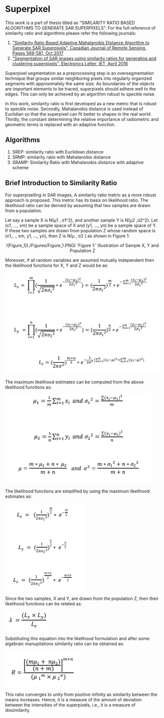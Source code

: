 # Superpixel
This work is a part of thesis titled as "SIMILARITY RATIO BASED ALGORITHMS TO GENERATE SAR SUPERPIXELS". For the full reference of similarity ratio and algorithms please refer the following journals:
1. ["Similarity Ratio Based Adaptive Mahalanobis Distance Algorithm to Generate SAR Superpixels", Canadian Journal of Remote Sensing, Pages 569-581, Oct 2017](https://www.tandfonline.com/doi/abs/10.1080/07038992.2017.1393329)
2. ["Segmentation of SAR images using similarity ratios for generating and clustering superpixels", Electronics Letter, IET, April 2016](https://ieeexplore.ieee.org/abstract/document/7451428)


Superpixel segmentation as a preprocessing step is an oversegmentation technique that groups similar neighboring pixels into
regularly organized segments with approximately the same size. As boundaries of the objects are important elements to be traced, superpixels should adhere well to the edges. This can only be achieved by an algorithm robust to speckle noise. 

In this work, similarity ratio is first developed as a new metric  that is robust to
speckle noise. Secondly, Mahalanobis distance is used instead of Euclidian so that
the superpixel can fit better to shapes in the real world. Thirdly, the constant
determining the relative importance of radiometric and geometric terms is replaced
with an adaptive function. 

## Algorithms
1. SREP: similarity ratio with Euclidean distance 
2. SRMP: similarity ratio with Mahalanobis distance
3. SRAMP: Similarity Ratio with Mahalanobis distance with adaptive scheme

## Brief Introduction to Similarity Ratio
For superpixelling in SAR images, A similarity ratio metric as a more robust approach is proposed.
This metric has its basis on likelihood ratio. The likelihood ratio can be derived by assuming that two samples are drawn from
a population.

Let say a sample X is N(μ1 , σ1^2), and another sample Y is N(μ2 ,σ2^2). Let (x1, …, xm) be a sample space of X and (y1, …, yn) be a sample space of
Y. If these two samples are drawn from population Z whose random space is (x1,…, xm, y1, …, yn), then Z is N(μ , σ2
) as shown in Figure 1:

<p align="center">
![Figure_1](./Figures/Figure_1.PNG) 
'Figure 1:' Illustration of Sample X, Y and Population Z
</p>

Moreover, if all random variables are assumed mutually independent then the
likelihood functions for X, Y and Z would be as:

![Figure_2](./Figures/Figure_2.PNG)

The maximum likelihood estimates can be computed from the above likelihood
functions as:

![Figure_3](./Figures/Figure_3.PNG)

The likelihood functions are simplified by using the maximum likelihood
estimates as:

![Figure_4](./Figures/Figure_4.PNG)

Since the two samples, X and Y, are drawn from the population Z, then their
likelihood functions can be related as:

![Figure_5](./Figures/Figure_5.PNG)

Substituting this equation into the likelihood formulation and after some algebraic manupilations similarity ratio can be
obtained as:

![Figure_6](./Figures/Figure_6.PNG)

This ratio converges to unity from positive infinity as similarity between the means increases. Hence, it is a measure of the amount of deviation between the intensities of the superpixels, i.e., it is a measure of dissimilarity.

